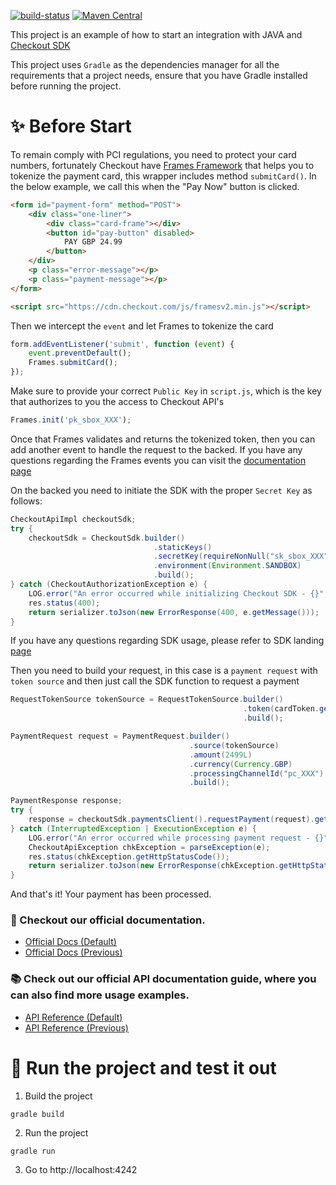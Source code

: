 [![build-status](https://github.com/checkout/sdk-samples/actions/workflows/create_java_package.yml/badge.svg)](https://github.com/checkout/sdk-samples/actions/workflows/create_java_package.yml)
[![Maven Central](https://maven-badges.herokuapp.com/maven-central/com.checkout/checkout-sdk-java/badge.svg)](https://maven-badges.herokuapp.com/maven-central/com.checkout/checkout-sdk-java/)


This project is an example of how to start an integration with JAVA and [Checkout SDK](https://github.com/checkout/checkout-sdk-java)

This project uses `Gradle` as the dependencies manager for all the requirements that a project needs, ensure that you have Gradle installed before running the project.

# :sparkles: Before Start

To remain comply with PCI regulations, you need to protect your card numbers, fortunately Checkout have [Frames Framework](https://www.checkout.com/docs/integrate/frames#Who_is_Frames_for?) that helps you to tokenize the payment card, this wrapper includes method `submitCard()`. In the below example, we call this when the "Pay Now" button is clicked.

````html
<form id="payment-form" method="POST">
    <div class="one-liner">
        <div class="card-frame"></div>
        <button id="pay-button" disabled>
            PAY GBP 24.99
        </button>
    </div>
    <p class="error-message"></p>
    <p class="payment-message"></p>
</form>

<script src="https://cdn.checkout.com/js/framesv2.min.js"></script>
````

Then we intercept the `event` and let Frames to tokenize the card

````javascript
form.addEventListener('submit', function (event) {
    event.preventDefault();
    Frames.submitCard();
});
````

Make sure to provide your correct `Public Key` in `script.js`, which is the key that authorizes to you the access to Checkout API's

````javascript
Frames.init('pk_sbox_XXX');
````

Once that Frames validates and returns the tokenized token, then you can add another event to handle the request to the backed. If you have any questions regarding the Frames events you can visit the [documentation page](https://www.checkout.com/docs/integrate/frames/frames-reference)

On the backed you need to initiate the SDK with the proper `Secret Key` as follows:

```java
CheckoutApiImpl checkoutSdk;
try {
    checkoutSdk = CheckoutSdk.builder()
                                .staticKeys()
                                .secretKey(requireNonNull("sk_sbox_XXX"))
                                .environment(Environment.SANDBOX)
                                .build();
} catch (CheckoutAuthorizationException e) {
    LOG.error("An error occurred while initializing Checkout SDK - {}", e.getMessage());
    res.status(400);
    return serializer.toJson(new ErrorResponse(400, e.getMessage()));
}
```

If you have any questions regarding SDK usage, please refer to SDK landing [page](https://github.com/checkout/checkout-sdk-java)

Then you need to build your request, in this case is a `payment request` with `token source` and then just call the SDK function to request a payment

```java
RequestTokenSource tokenSource = RequestTokenSource.builder()
                                                    .token(cardToken.getToken())
                                                    .build();

PaymentRequest request = PaymentRequest.builder()
                                        .source(tokenSource)
                                        .amount(2499L)
                                        .currency(Currency.GBP)
                                        .processingChannelId("pc_XXX")
                                        .build();

PaymentResponse response;
try {
    response = checkoutSdk.paymentsClient().requestPayment(request).get();
} catch (InterruptedException | ExecutionException e) {
    LOG.error("An error occurred while processing payment request - {}", e.getMessage());
    CheckoutApiException chkException = parseException(e);
    res.status(chkException.getHttpStatusCode());
    return serializer.toJson(new ErrorResponse(chkException.getHttpStatusCode(), e.getMessage()));
}
```

And that's it! Your payment has been processed.

### :book: Checkout our official documentation.

* [Official Docs (Default)](https://docs.checkout.com/)
* [Official Docs (Previous)](https://docs.checkout.com/previous)

### :books: Check out our official API documentation guide, where you can also find more usage examples.

* [API Reference (Default)](https://api-reference.checkout.com/)
* [API Reference (Previous)](https://api-reference.checkout.com/previous)


# :rocket: Run the project and test it out

1. Build the project
```shell
gradle build
```
2. Run the project
```shell
gradle run
```
3. Go to http://localhost:4242
